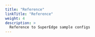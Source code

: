 ```yaml
---
title: "Reference"
linkTitle: "Reference"
weight: 4
description: >
  Reference to SuperEdge sample configs
---
```

